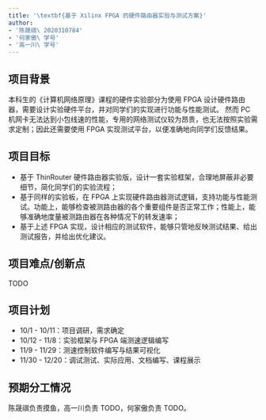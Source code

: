 ```yaml
---
title: '\textbf{基于 Xilinx FPGA 的硬件路由器实验与测试方案}'
author: 
- '陈晟祺\ 2020310784'
- '何家傲\ 学号'
- '高一川\ 学号'
---
```


## 项目背景

本科生的《计算机网络原理》课程的硬件实验部分为使用 FPGA 设计硬件路由器，需要设计实验硬件平台，并对同学们的实现进行功能与性能测试。
然而 PC 机网卡无法达到小包线速的性能，专用的网络测试仪较为昂贵，也无法按照实验需求定制；因此还需要使用 FPGA 实现测试平台，以便准确地向同学们反馈结果。

## 项目目标

* 基于 ThinRouter 硬件路由器实验版，设计一套实验框架，合理地屏蔽非必要细节，简化同学们的实验流程；
* 基于同样的实验板，在 FPGA 上实现硬件路由器测试逻辑，支持功能与性能测试。功能上，能够检查被测路由器的各个重要组件是否正常工作；性能上，能够准确地度量被测路由器在各种情况下的转发速率；
* 基于上述 FPGA 实现，设计相应的测试软件，能够只管地反映测试结果、给出测试报告，并给出优化建议。

## 项目难点/创新点

TODO

## 项目计划

* 10/1 - 10/11：项目调研，需求确定
* 10/12 - 11/8：实验框架与 FPGA 端测速逻辑编写
* 11/9 - 11/29：测速控制软件编写与结果可视化
* 11/30 - 12/20：调试测试、实际应用、文档编写、课程展示

## 预期分工情况

陈晟祺负责摸鱼，高一川负责 TODO，何家傲负责 TODO。
